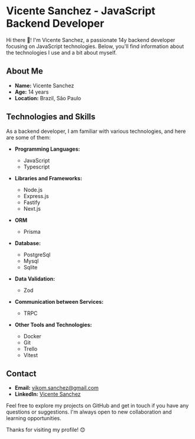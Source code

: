 # Vicente Sanchez - JavaScript Backend Developer

Hi there 👋! I'm Vicente Sanchez, a passionate 14y backend developer focusing on JavaScript technologies. Below, you'll find information about the technologies I use and a bit about myself.

## About Me
- **Name:** Vicente Sanchez
- **Age:** 14 years
- **Location:** Brazil, São Paulo

## Technologies and Skills
As a backend developer, I am familiar with various technologies, and here are some of them:

- **Programming Languages:**
  - JavaScript
  - Typescript

- **Libraries and Frameworks:**
  - Node.js
  - Express.js
  - Fastify
  - Next.js

- **ORM**
  - Prisma 

- **Database:**
  - PostgreSql
  - Mysql
  - Sqlite

- **Data Validation:**
  - Zod

- **Communication between Services:**
  - TRPC

- **Other Tools and Technologies:**
  - Docker
  - Git
  - Trello
  - Vitest
<!-- 
## Featured Projects
- [Project Name 1](link to the repository): Brief description of the project.
- [Project Name 2](link to the repository): Brief description of the project.
!-->

## Contact
- **Email:** [vikom.sanchez@gmail.com](mailto:vikom.sanchez@gmail.com)
- **LinkedIn:** [Vicente Sanchez](https://www.linkedin.com/in/vicentesan)
<!-- 
## Contributions
- [Project/Open Source Contribution 1](link to the contribution): Brief description of the contribution.
- [Project/Open Source Contribution 2](link to the contribution): Brief description of the contribution.


## Future Goals
- []
!-->

Feel free to explore my projects on GitHub and get in touch if you have any questions or suggestions. I'm always open to new collaboration and learning opportunities.

Thanks for visiting my profile! 😊
